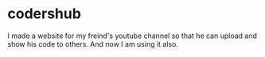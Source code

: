 # codershub
I made a website for my freind's youtube channel so that he can upload and show his code to others.
And now I am using it also.
